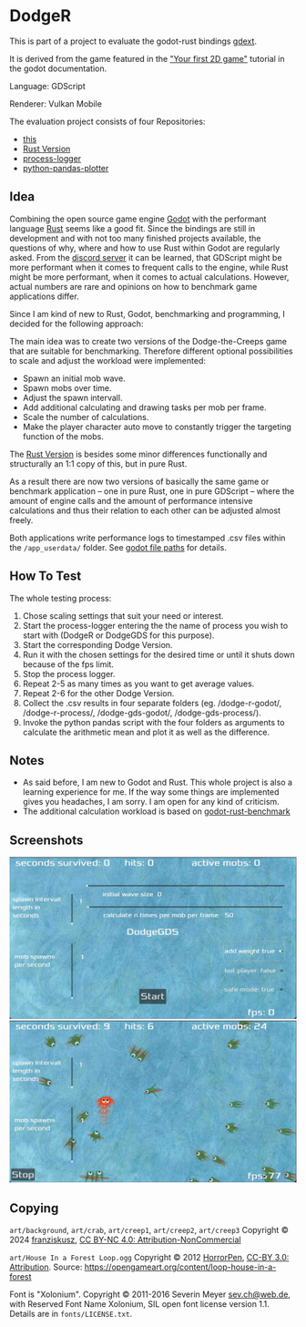 # DodgeR

This is part of a project to evaluate the godot-rust bindings [gdext](https://github.com/godot-rust/gdext).

It is derived from the game featured in the
["Your first 2D game"](https://docs.godotengine.org/en/latest/getting_started/first_2d_game/index.html)
tutorial in the godot documentation.

Language: GDScript

Renderer: Vulkan Mobile

The evaluation project consists of four Repositories:
- [this](https://github.com/franziskusz/dodge-gdscript)
- [Rust Version](https://github.com/franziskusz/dodge-rust)
- [process-logger](https://github.com/franziskusz/process-logger)
- [python-pandas-plotter](https://github.com/franziskusz/pandas-plotter)

## Idea
Combining the open source game engine [Godot](https://godotengine.org) with the performant language [Rust](https://www.rust-lang.org) seems like a good fit.
Since the bindings are still in development and with not too many finished projects available, the questions of why, where and how to use Rust within Godot are regularly asked.
From the [discord server](https://discord.gg/aKUCJ8rJsc) it can be learned, that GDScript might be more performant when it comes to frequent calls to the engine, while Rust might be more performant, when it comes to actual calculations.
However, actual numbers are rare and opinions on how to benchmark game applications differ.

Since I am kind of new to Rust, Godot, benchmarking and programming, I decided for the following approach:

The main idea was to create two versions of the Dodge-the-Creeps game that are suitable for benchmarking.
Therefore different optional possibilities to scale and adjust the workload were implemented:
 - Spawn an initial mob wave.
 - Spawn mobs over time.
 - Adjust the spawn intervall.
 - Add additional calculating and drawing tasks per mob per frame.
 - Scale the number of calculations.
 - Make the player character auto move to constantly trigger the targeting function of the mobs.

The [Rust Version](https://github.com/franziskusz/dodge-rust) is besides some minor differences functionally and structurally an 1:1 copy of this, but in pure Rust.

As a result there are now two versions of basically the same game or benchmark application – one in pure Rust, one in pure GDScript – where the amount of engine calls and the amount of performance intensive calculations and thus their relation to each other can be adjusted almost freely.

Both applications write performance logs to timestamped .csv files within the `/app_userdata/` folder. See [godot file paths](https://docs.godotengine.org/en/stable/tutorials/io/data_paths.html) for details.

## How To Test
The whole testing process:
1. Chose scaling settings that suit your need or interest.
2. Start the process-logger entering the the name of process you wish to start with (DodgeR or DodgeGDS for this purpose).
3. Start the corresponding Dodge Version.
4. Run it with the chosen settings for the desired time or until it shuts down because of the fps limit.
5. Stop the process logger.
6. Repeat 2-5 as many times as you want to get average values.
7. Repeat 2-6 for the other Dodge Version.
8. Collect the .csv results in four separate folders (eg. /dodge-r-godot/, /dodge-r-process/, /dodge-gds-godot/, /dodge-gds-process/).
9. Invoke the python pandas script with the four folders as arguments to calculate the arithmetic mean and plot it as well as the difference.

## Notes
- As said before, I am new to Godot and Rust. This whole project is also a learning experience for me. If the way some things are implemented gives you headaches, I am sorry. I am open for any kind of criticism.
- The additional calculation workload is based on [godot-rust-benchmark](https://github.com/extrawurst/godot-rust-benchmark/tree/main)



## Screenshots

![main_menu](screenshots/dodgegds_main.jpg)
![run](screenshots/dodgegds_run.jpg)

## Copying
`art/background`, `art/crab`, `art/creep1`, `art/creep2`, `art/creep3` Copyright &copy; 2024 [franziskusz](https://github.com/franziskusz), [CC BY-NC 4.0: Attribution-NonCommercial](https://creativecommons.org/licenses/by-nc/4.0/)

`art/House In a Forest Loop.ogg` Copyright &copy; 2012 [HorrorPen](https://opengameart.org/users/horrorpen), [CC-BY 3.0: Attribution](http://creativecommons.org/licenses/by/3.0/). Source: https://opengameart.org/content/loop-house-in-a-forest

Font is "Xolonium". Copyright &copy; 2011-2016 Severin Meyer <sev.ch@web.de>, with Reserved Font Name Xolonium, SIL open font license version 1.1. Details are in `fonts/LICENSE.txt`.
